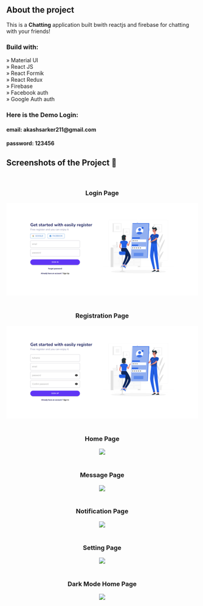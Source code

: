 <h2>About the project</h2>

  <p>This is a <b>Chatting</b> application built bwith reactjs and firebase for chatting with your friends!</p>

<h3>Build with:</h3>

» Material UI <br>
» React JS <br>
» React Formik <br>
» React Redux <br>
» Firebase <br>
» Facebook auth <br>
» Google Auth auth <br>

<h3>Here is the Demo Login:</h3>
<h4>email: akashsarker211@gmail.com</h4>
<h4>password: 123456</h4>

<h2>Screenshots of the Project 📸</h2>
<br>
<h3 align='center'>Login Page</h3>

<div align='center'>
<img src='https://raw.githubusercontent.com/dev-akash-sarker/meta-chat-app/master/public/images/imagePreview/1.png'/>

</div>
<br>
<h3 align='center'>Registration Page</h3>

<div align='center'>
<img src='https://raw.githubusercontent.com/dev-akash-sarker/meta-chat-app/master/public/images/imagePreview/2.png'/>

</div>
<br>
<h3 align='center'>Home Page</h3>

<div align='center'>
<img src='https://raw.githubusercontent.com/dev-akash-sarker/car-rental/master/src/images/github/3.png'/>

</div>
<br>
<h3 align='center'>Message Page</h3>

<div align='center'>
<img src='https://raw.githubusercontent.com/dev-akash-sarker/car-rental/master/src/images/github/4.png'/>

</div>
<br>
<h3 align='center'>Notification Page</h3>

<div align='center'>
<img src='https://raw.githubusercontent.com/dev-akash-sarker/car-rental/master/src/images/github/6.png'/>

</div>
<br>
<h3 align='center'>Setting Page</h3>

<div align='center'>
<img src='https://raw.githubusercontent.com/dev-akash-sarker/car-rental/master/src/images/github/7.png'/>

</div>
<br>
<h3 align='center'>Dark Mode Home Page</h3>

<div align='center'>
<img src='https://raw.githubusercontent.com/dev-akash-sarker/car-rental/master/src/images/github/8.png'/>

</div>
